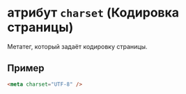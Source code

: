 # атрибут `charset` (Кодировка страницы)

Метатег, который задаёт кодировку страницы.

## Пример

```html
<meta charset="UTF-8" />
```
